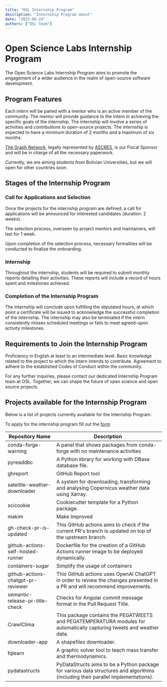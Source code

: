 ```yaml
---
title: "OSL Internship Program"
description: "Internship Program about"
date: "2023-08-24"
authors: ["OSL Team"]
---
```


# Open Science Labs Internship Program

The Open Science Labs Internship Program aims to promote the engagement of a
wider audience in the realm of open-source software development.

## Program Features

Each intern will be paired with a mentor who is an active member of the
community. The mentor will provide guidance to the intern in achieving the
specific goals of the internship. The internship will involve a series of
activities and contributions to open-source projects. The internship is expected
to have a minimum duration of 2 months and a maximum of six months.

[The Graph Network](https://thegraphnetwork.org), legally represented by
[ASCRES](https://site.ascres.org/site/), is our Fiscal Sponsor and will be in
charge of all the necessary paperwork.

Currently, we are aiming students from Bolivian Universities, but we will open
for other countries soon.

## Stages of the Internship Program

### Call for Applications and Selection

Once the projects for the internship program are defined, a call for
applications will be announced for interested candidates (duration: 2 weeks).

The selection process, overseen by project mentors and maintainers, will last
for 1 week.

Upon completion of the selection process, necessary formalities will be
conducted to finalize the onboarding.

### Internship

Throughout the internship, students will be required to submit monthly reports
detailing their activities. These reports will include a record of hours spent
and milestones achieved.

### Completion of the Internship Program

The internship will conclude upon fulfilling the stipulated hours, at which
point a certificate will be issued to acknowledge the successful completion of
the internship. The internship may also be terminated if the intern consistently
misses scheduled meetings or fails to meet agreed-upon activity milestones.

## Requirements to Join the Internship Program

Proficiency in English at least to an intermediate level. Basic knowledge
related to the project to which the intern intends to contribute. Agreement to
adhere to the established Codes of Conduct within the community.

For any further inquiries, please contact our dedicated Internship Program team
at OSL. Together, we can shape the future of open science and open source
projects.

## Projects available for the Internship Program

Below is a list of projects currently available for the Internship Program:

To apply for the internship program fill out the [form](https://github.com/OpenScienceLabs/request-forms/issues/new?&title=Internship+Apply+YOUR+NAME+HERE&labels=internship&template=en-internship.yaml)

| Repository Name                    | Description                                          |
| ---------------------------------- | ---------------------------------------------------- |
| conda-forge-warning                | A panel that shows packages from conda-forge with no maintenance activities  |
| pyreaddbc                          | A Python library for working with DBase database file. |
| ghreport                           | GitHub Report tool                                   |
| satellite-weather-downloader       | A system for downloading, transforming and analysing Copernicus weather data using Xarray. |
| scicookie                          | Cookiecutter template for a Python package.          |
| makim                              | Make Improved                                        |
| gh-check-pr-is-updated             | This GitHub actions aims to check if the current PR's branch is updated on top of the upstream branch. |
| github-actions-self-hosted-runner  | Dockerfile for the creation of a GitHub Actions runner image to be deployed dynamically. |
| containers-sugar                   | Simplify the usage of containers                     |
| github-actions-chatgpt-pr-reviewer | This GitHub actions uses OpenAI ChatGPT in order to review the changes presented in a PR and will recommend improvements. |
| semantic-release-pr-title-check    | Checks for Angular commit message format in the Pull Request Title.           |
| CrawlClima                         | This package contains the PEGATWEETS and PEGATEMPERATURA modules for automatically capturing tweets and weather data. |
| downloader-app                     | A shapefiles downloader.|
| fqlearn                            | A graphic solver tool to teach mass transfer and thermodynamics. |
| pydatastructs                      | PyDataStructs aims to be a Python package for various data structures and algorithms (including their parallel implementations). |
